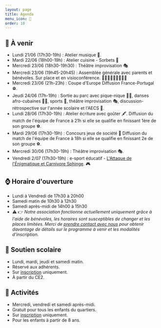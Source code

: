 ```yaml
---
layout: page
title: Agenda
menu_icon: 📅
order: 10
---
```


## 📝 À venir

* Lundi 21/06 (17h30-19h) : Atelier musique 🎹.
* Mardi 22/06 (18h00-19h) : Atelier cuisine - Sorbets 🍨
* Mercredi 23/06 (18h30-19h30) : Théâtre improvisation 🎭
* Mercredi 23/06 (19h45-20h45) : Assemblée générale avec parents et bénévoles. Sur place et en visioconférence. 👫🧑🏿‍🤝‍🧑🏼👭👫🏿
* Mercredi 23/06 (21h-23h) : Coupe d'Europe Diffusion France-Portugal ⚽.
* Jeudi 24/06 (17h-19h) : Sortie au parc avec pique-nique 🧺🥖, danses afro-cubaines 💃🏾, sports 🏓, théâtre improvisation 🎭, discussion-rétrospective sur l'année scolaire et l'AECS 👥.
* Lundi 28/06 (17h30-19h) : Atelier écriture avec goûter 🖋️. Diffusion du match de l'équipe de France à 21h si elle se qualifie en finissant 1ère de son groupe ⚽.
* Mardi 29/06 (17h30-19h) : Concours jeux de société 🎲 Diffusion du match de l'équipe de France à 18h si elle se qualifie en finissant 2e de son groupe ⚽.
* Mercredi 30/06 (17h30-19h) : Théâtre improvisation 🎭.
* Vendredi 2/07 (17h30-19h) : e-sport éducatif - [L'Attaque de l'Énigmatique et Carnivore Sphinge](https://github.com/AECS-17/AECS-rpg#lattaque-de-l%C3%A9nigmatique-et-carnivore-sphinge). 🎮

## ⌚ Horaire d'ouverture

* Lundi à Vendredi de 17h30 à 20h00
* Samedi matin de 10h30 à 12h30
* Samedi après-midi de 14h00 à 15h30
* ⚠️ 👉 *Notre association fonctionne actuellement uniquement grâce à l'aide de bénévoles, les horaires sont susceptibles de changer et les places limitées. Merci de [prendre contact avec nous](#footer) pour obtenir davantage de détails sur le programme à venir et les modalités d'inscription.*

## 🎒 Soutien scolaire

* Lundi, mardi, jeudi et samedi matin.
* Réservé aux adhérents.
* Sur [inscription](#footer) uniquement.
* À partir du CE2.

## 🎨 Activités

* Mercredi, vendredi et samedi après-midi.
* Gratuit pour tous les enfants du quartiers.
* Sur [inscription](#footer) uniquement.
* Pour les enfants à partir de 8 ans.
